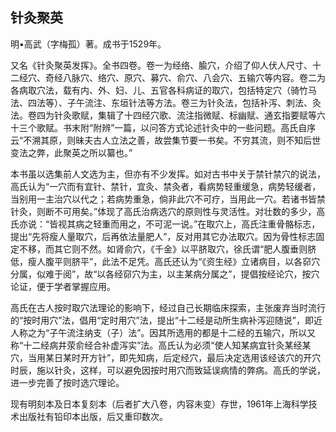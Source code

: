 ## 针灸聚英

明•高武（字梅孤）著。成书于1529年。

又名《针灸聚英发挥》。全书四卷。卷一为经络、腧穴，介绍了仰人伏人尺寸、十二经穴、奇经八脉穴、络穴、原穴、募穴、俞穴、八会穴、五输穴等内容。卷二为各病取穴法，载有内、外、妇、儿、五官各科病证的取穴，包括特定穴（骑竹马法、四法等）、子午流注、东垣针法等方法。卷三为针灸法，包括补泻、刺法、灸法。卷四为针灸歌赋，集辑了十四经穴歌、流注指微赋、标幽赋、通玄指要赋等六十三个歌赋。书末附“附辨”一篇，以问答方式论述针灸中的一些问题。高氏自序云“不溯其原，则昧夫古人立法之善，故尝集节要一书矣。不穷其流，则不知后世变法之弊，此聚英之所以纂也。”

本书虽以选集前人文选为主，但亦有不少发挥。如对古书中关于禁针禁穴的说法，高氏认为“一穴而有宜针、禁针，宜灸、禁灸者，看病势轻重缓急，病势轻缓者，当别用一主治穴以代之；若病势重急，倘非此穴不可疗，当用此一穴。若诸书皆禁针灸，则断不可用矣。”体现了高氏治病选穴的原则性与灵活性。对壮数的多少，高氏亦说：“皆视其病之轻重而用之，不可泥一说。”在取穴上，高氏注重骨骼标志，提出“先将瘦人量取穴，后再依法量肥人”，反对用其它办法取穴。因为骨性标志固定不移，而其它则不然。如肾俞穴，《千金》以平脐取穴，徐氏谓“肥人腹垂则脐低，瘦人腹平则脐平”，此法不足凭。高氏还认为“《资生经》立诸病目，以各窌穴分属，似难于阅”，故“以各经窌穴为主，以主某病分属之”，提倡按经论穴，按穴论证，便于学者掌握应用。

高氏在古人按时取穴法理论的影响下，经过自己长期临床探索，主张废弃当时流行的“按时用穴”法，倡用“定时用穴”法，提出“十二经是动所生病补泻迎随说”，即近人称之为“子午流注纳支（子）法”。因其所选用的都是十二经的五输穴，所以又称“十二经病井荥俞经合补虚泻实”法。高氏认为必须“使人知某病宜针灸某经某穴，当用某日某时开方针”，即先知病，后定经穴，最后决定选用该经该穴的开穴时辰，施以针灸，这样，可以避免因按时用穴而致延误病情的弊病。高氏的学说，进一步完善了按时选穴理论。

现有明刻本及日本复刻本（后者扩大八卷，内容未变）存世，1961年上海科学技术出版社有铅印本出版，后又重印数次。
